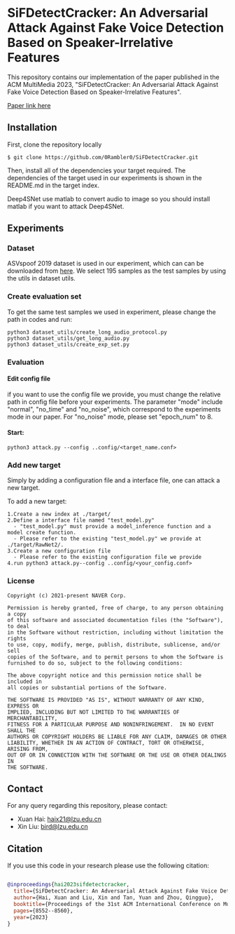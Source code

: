 SiFDetectCracker: An Adversarial Attack Against Fake Voice Detection Based on Speaker-Irrelative Features
===============
This repository contains our implementation of the paper published in the ACM MultiMedia 2023, "SiFDetectCracker: An Adversarial Attack Against Fake Voice Detection Based on Speaker-Irrelative Features". 

[Paper link here](https://dl.acm.org/doi/abs/10.1145/3581783.3613841)

## Installation
First, clone the repository locally
```
$ git clone https://github.com/0Rambler0/SiFDetectCracker.git
```
Then, install all of the dependencies your target required. The dependencies of the target used in our experiments is shown in the README.md in the target index.

Deep4SNet use matlab to convert audio to image so you should install matlab if you want to attack Deep4SNet.

## Experiments

### Dataset
ASVspoof 2019 dataset is used in our experiment, which can can be downloaded from [here](https://datashare.is.ed.ac.uk/handle/10283/3336). We select 195 samples as the test samples by using the utils in dataset utils.

### Create evaluation set

To get the same test samples we used in experiment, please change the path in codes and run:

```
python3 dataset_utils/create_long_audio_protocol.py
python3 dataset_utils/get_long_audio.py
python3 dataset_utils/create_exp_set.py
```

### Evaluation

#### Edit config file
if you want to use the config file we provide, you must change the relative path in config file before your experiments. The parameter "mode" include "normal", "no_time" and "no_noise", which correspond to the experiments mode in our paper. For "no_noise" mode, please set "epoch_num" to 8.

#### Start:
```
python3 attack.py --config ..config/<target_name.conf>
```

### Add new target
Simply by adding a configuration file and a interface file, one can attack a new target.

To add a new target:
```
1.Create a new index at ./target/
2.Define a interface file named "test_model.py"
  - "test_model.py" must provide a model_inference function and a model create function.
  - Please refer to the existing "test_model.py" we provide at ./target/RawNet2/.
3.Create a new configuration file
  - Please refer to the existing configuration file we provide
4.run python3 attack.py--config ..config/<your_config.conf>
```

### License
```
Copyright (c) 2021-present NAVER Corp.

Permission is hereby granted, free of charge, to any person obtaining a copy
of this software and associated documentation files (the "Software"), to deal
in the Software without restriction, including without limitation the rights
to use, copy, modify, merge, publish, distribute, sublicense, and/or sell
copies of the Software, and to permit persons to whom the Software is
furnished to do so, subject to the following conditions:

The above copyright notice and this permission notice shall be included in
all copies or substantial portions of the Software.

THE SOFTWARE IS PROVIDED "AS IS", WITHOUT WARRANTY OF ANY KIND, EXPRESS OR
IMPLIED, INCLUDING BUT NOT LIMITED TO THE WARRANTIES OF MERCHANTABILITY,
FITNESS FOR A PARTICULAR PURPOSE AND NONINFRINGEMENT.  IN NO EVENT SHALL THE
AUTHORS OR COPYRIGHT HOLDERS BE LIABLE FOR ANY CLAIM, DAMAGES OR OTHER
LIABILITY, WHETHER IN AN ACTION OF CONTRACT, TORT OR OTHERWISE, ARISING FROM,
OUT OF OR IN CONNECTION WITH THE SOFTWARE OR THE USE OR OTHER DEALINGS IN
THE SOFTWARE.
```
## Contact
For any query regarding this repository, please contact:
- Xuan Hai: haix21@lzu.edu.cn
- Xin Liu: bird@lzu.edu.cn

## Citation
If you use this code in your research please use the following citation:
```bibtex

@inproceedings{hai2023sifdetectcracker,
  title={SiFDetectCracker: An Adversarial Attack Against Fake Voice Detection Based on Speaker-Irrelative Features},
  author={Hai, Xuan and Liu, Xin and Tan, Yuan and Zhou, Qingguo},
  booktitle={Proceedings of the 31st ACM International Conference on Multimedia},
  pages={8552--8560},
  year={2023}
}
```



